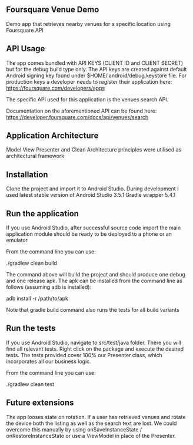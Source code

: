 Foursquare Venue Demo
------------------------------------------------
Demo app that retrieves nearby venues for a specific location using Foursquare API

API Usage
------------------------------------------------
The app comes bundled with API KEYS (CLIENT ID and CLIENT SECRET) but for the debug build type only.
The API keys are created against default Android signing key found under $HOME/.android/debug.keystore
file. For production keys a developer needs to register their application here: https://foursquare.com/developers/apps

The specific API used for this application is the venues search API.

Documentation on the aforementioned API can be found here: https://developer.foursquare.com/docs/api/venues/search

Application Architecture
------------------------------------------------
Model View Presenter and Clean Architecture principles were utilised as architectural framework

Installation
------------------------------------------------
Clone the project and import it to Android Studio.
During development I used latest stable version of Android Studio 3.5.1
Gradle wrapper 5.4.1

Run the application
------------------------------------------------
If you use Android Studio, after successful source code import the main application module should 
be ready to be deployed to a phone or an emulator. 

From the command line you can use:

./gradlew clean build

The command above will build the project and should produce one debug and one release apk. 
The apk can be installed from the command line as follows (assuming adb is installed):

adb install -r /path/to/apk

Note that gradle build command also runs the tests for all build variants

Run the tests
------------------------------------------------
If you use Android Studio, navigate to src/test/java folder. There you will find all relevant tests.
Right click on the package and execute the desired tests. The tests provided cover 100% our
Presenter class, which incorporates all our business logic.

From the command line you can use:

./gradlew clean test

Future extensions
------------------------------------------------
The app looses state on rotation. If a user has retrieved venues and rotate the device both the
listing as well as the search text are lost. We could overcome this manually by using 
onSaveInstanceState / onRestoreInstanceState or use a ViewModel in place of the Presenter. 